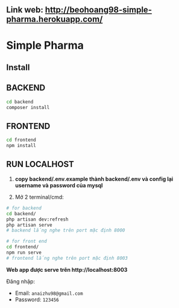 ## Link web: http://beohoang98-simple-pharma.herokuapp.com/
# Simple Pharma

## Install

## BACKEND

```bash
cd backend
composer install
```

## FRONTEND

```bash
cd frontend
npm install
```

## RUN LOCALHOST

1. **copy backend/.env.example thành backend/.env và config lại username và password của mysql**

2. Mở 2 terminal/cmd:

```bash
# for backend
cd backend/
php artisan dev:refresh
php artisan serve
# backend lắng nghe trên port mặc định 8000
```

```bash
# for front end
cd frontend/
npm run serve
# frontend lắng nghe trên port mặc định 8003
```


**Web app được serve trên http://localhost:8003**

Đăng nhập:
- Email: `anaizhu98@gmail.com`
- Password: `123456`
